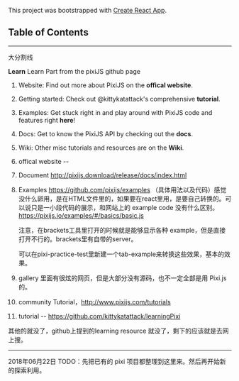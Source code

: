 This project was bootstrapped with [Create React App](https://github.com/facebookincubator/create-react-app).

## Table of Contents

___
大分割线

**Learn** Learn Part from the pixiJS github page

1. Website: Find out more about PixiJS on the **offical website**.
2. Getting started: Check out @kittykatattack's comprehensive **tutorial**.
3. Examples: Get stuck right in and play around with PixiJS code and features right **here**!
4. Docs: Get to know the PixiJS API by checking out the **docs**.
5. Wiki: Other misc tutorials and resources are on the **Wiki**.

1. offical website
--
1. Document
http://pixijs.download/release/docs/index.html

2. Examples
https://github.com/pixijs/examples （具体用法以及代码）感觉没什么卵用，是在HTML文件里的，如果要在react里用，是要自己转换的。可以说只是一小段代码的展示，和网站上的 example code 没有什么区别。https://pixijs.io/examples/#/basics/basic.js

	注意，在brackets工具里打开的时候就是能够显示各种 example，但是直接打开不行的。brackets里有自带的server。
	
	可以在pixi-practice-test里新建一个tab-example来转换这些效果，基本的效果。
	
3. gallery 里面有很炫的网页，但是大部分没有源码，也不一定全部是用 Pixi.js 的。
4. community Tutorial，http://www.pixijs.com/tutorials



2. tutorial
--
https://github.com/kittykatattack/learningPixi

其他的就没了，github上提到的learning resource 就没了，剩下的应该就是去网上搜。

---
2018年06月22日 TODO：先把已有的 pixi 项目都整理到这里来。然后再开始新的探索利用。